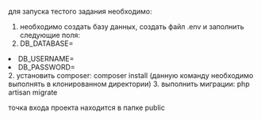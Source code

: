 для запуска тестого задания необходимо:
1. необходимо создать базу данных, создать файл .env и заполнить следующие поля:<li>DB_DATABASE=</li>
<li>DB_USERNAME=</li>
<li>DB_PASSWORD=</li>
2. установить composer: composer install (данную команду необходимо выполнять в клонированном директории)
3. выполнить миграции: php artisan migrate

точка входа проекта находится в папке public
